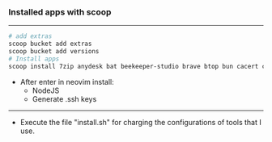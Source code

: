 ### Installed apps with scoop
---

``` sh
# add extras
scoop bucket add extras
scoop bucket add versions
# Install apps
scoop install 7zip anydesk bat beekeeper-studio brave btop bun cacert composer curl dark delta eza fd ffmpeg fnm fzf gcc gh go googlechrome gzip imagemagick innounp jid jq lazydocker lazygit less lua make mysql ngrok obsidian php pnpm poppler postgresql postman python ripgrep superfile tar tre-command tree-sitter ttyper unar unrar usql uv vscode wezterm wget win32yank yazi zip zoxide neovim pwsh starship
```

- After enter in neovim install:
    - NodeJS
    - Generate .ssh keys

---

- Execute the file "install.sh" for charging the configurations of tools that I use.
